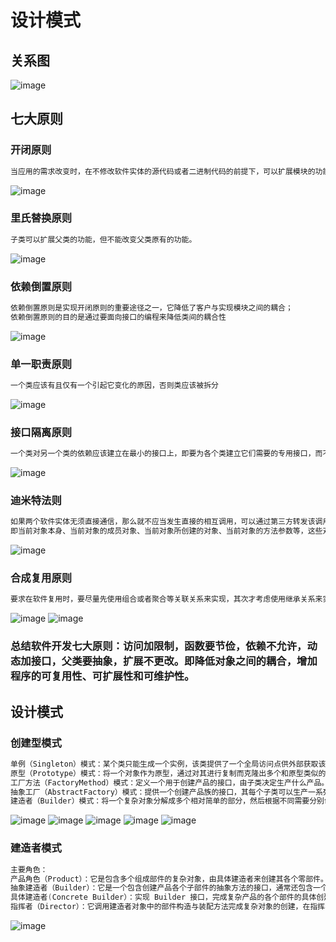 # 设计模式

## 关系图
![image](https://user-images.githubusercontent.com/80819421/143391457-523b0ddc-dcbc-4eb9-ba56-31a568a1e5c4.png)

## 七大原则

### 开闭原则
```java
当应用的需求改变时，在不修改软件实体的源代码或者二进制代码的前提下，可以扩展模块的功能，使其满足新的需求
```

![image](https://user-images.githubusercontent.com/80819421/143391517-ccde7586-bfca-47df-9e40-dbf70361f562.png)

### 里氏替换原则
```java
子类可以扩展父类的功能，但不能改变父类原有的功能。
```

![image](https://user-images.githubusercontent.com/80819421/143391591-017f6550-edfd-4127-ad8b-47e673b86aab.png)

### 依赖倒置原则
```java
依赖倒置原则是实现开闭原则的重要途径之一，它降低了客户与实现模块之间的耦合；
依赖倒置原则的目的是通过要面向接口的编程来降低类间的耦合性
```

![image](https://user-images.githubusercontent.com/80819421/143391658-5472174c-025e-4914-9a26-978d8ec407ae.png)

### 单一职责原则
```java
一个类应该有且仅有一个引起它变化的原因，否则类应该被拆分
```

![image](https://user-images.githubusercontent.com/80819421/143391726-637e10c4-6106-402b-9cc6-6d94e92bdc27.png)

### 接口隔离原则
```java
一个类对另一个类的依赖应该建立在最小的接口上，即要为各个类建立它们需要的专用接口，而不要试图去建立一个很庞大的接口供所有依赖它的类去调用
```

![image](https://user-images.githubusercontent.com/80819421/143391768-eba2af42-db78-491e-a780-7256a28a5856.png)

### 迪米特法则
```java
如果两个软件实体无须直接通信，那么就不应当发生直接的相互调用，可以通过第三方转发该调用。其目的是降低类之间的耦合度，提高模块的相对独立性；
即当前对象本身、当前对象的成员对象、当前对象所创建的对象、当前对象的方法参数等，这些对象同当前对象存在关联、聚合或组合关系，可以直接访问这些对象的方法。
```

![image](https://user-images.githubusercontent.com/80819421/143391792-47605a43-808f-4838-aa32-b1e28f69f692.png)

### 合成复用原则
```java
要求在软件复用时，要尽量先使用组合或者聚合等关联关系来实现，其次才考虑使用继承关系来实现
```

![image](https://user-images.githubusercontent.com/80819421/143392269-a1339925-95bd-4117-9abf-d779c1263abb.png)
![image](https://user-images.githubusercontent.com/80819421/143392307-d20ee3ee-4f01-4c5b-b57e-b26acc2a3d64.png)


### 总结软件开发七大原则：访问加限制，函数要节俭，依赖不允许，动态加接口，父类要抽象，扩展不更改。即降低对象之间的耦合，增加程序的可复用性、可扩展性和可维护性。

## 设计模式

### 创建型模式
```java
单例（Singleton）模式：某个类只能生成一个实例，该类提供了一个全局访问点供外部获取该实例，其拓展是有限多例模式。
原型（Prototype）模式：将一个对象作为原型，通过对其进行复制而克隆出多个和原型类似的新实例。
工厂方法（FactoryMethod）模式：定义一个用于创建产品的接口，由子类决定生产什么产品。只有工厂方法属于类创建模式，其他属于对象创建模式
抽象工厂（AbstractFactory）模式：提供一个创建产品族的接口，其每个子类可以生产一系列相关的产品。
建造者（Builder）模式：将一个复杂对象分解成多个相对简单的部分，然后根据不同需要分别创建它们，最后构建成该复杂对象。
```
![image](https://user-images.githubusercontent.com/80819421/143517641-72b7dd5a-c84a-4bcb-8f30-35ea91978fbf.png)
![image](https://user-images.githubusercontent.com/80819421/143518392-0989e0be-917a-4c44-b49d-b3ad94b6c04f.png)
![image](https://user-images.githubusercontent.com/80819421/143518915-61fd21ae-0db1-4de2-80b2-6c62aabb37f8.png)
![image](https://user-images.githubusercontent.com/80819421/143518969-d7b00ba7-d785-4dd9-afa1-0a476d0d1f99.png)
![image](https://user-images.githubusercontent.com/80819421/143519130-6a6ea5ae-1903-45f3-9c39-e432e8461257.png)

### 建造者模式
```java
主要角色：
产品角色（Product）：它是包含多个组成部件的复杂对象，由具体建造者来创建其各个零部件。
抽象建造者（Builder）：它是一个包含创建产品各个子部件的抽象方法的接口，通常还包含一个返回复杂产品的方法 getResult()。
具体建造者(Concrete Builder）：实现 Builder 接口，完成复杂产品的各个部件的具体创建方法。
指挥者（Director）：它调用建造者对象中的部件构造与装配方法完成复杂对象的创建，在指挥者中不涉及具体产品的信息。
```
![image](https://user-images.githubusercontent.com/80819421/143519521-ee901b61-6e25-4e6a-bc6c-c80184a624f3.png)

